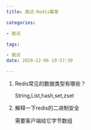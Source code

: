 ```yaml
---
title: 面试-Redis篇章

categories: 

- 面试

tags: 

- 面试
date: 2020-12-06 19:57:30

---
```


1. Redis常见的数据类型有哪些？

   String,List,hash,set,zset

2. 解释一下redis的二进制安全

   需要客户端给它字节数组